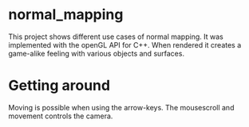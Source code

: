 # normal_mapping
This project shows different use cases of normal mapping.
It was implemented with the openGL API for C++. 
When rendered it creates a game-alike feeling with various objects and surfaces. 

# Getting around
Moving is possible when using the arrow-keys.
The mousescroll and movement controls the camera.  
